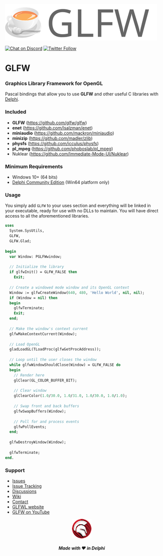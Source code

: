 ![GLFW](media/glfw_logo.svg)  

[![Chat on Discord](https://img.shields.io/discord/754884471324672040.svg?logo=discord)](https://discord.gg/tPWjMwK) [![Twitter Follow](https://img.shields.io/twitter/follow/tinyBigGAMES?style=social)](https://twitter.com/tinyBigGAMES)
# GLFW
### Graphics Library Framework for OpenGL

Pascal bindings that allow you to use **GLFW** and other useful C libraries with <a href="https://www.embarcadero.com/es/products/delphi" target="_blank">Delphi</a>. 

### Included
- **GLFW** (https://github.com/glfw/glfw)
- **enet** (https://github.com/lsalzman/enet)
- **miniaudio** (https://github.com/mackron/miniaudio)
- **minizip** (https://github.com/madler/zlib)
- **physfs** (https://github.com/icculus/physfs)
- **pl_mpeg** (https://github.com/phoboslab/pl_mpeg)
- Nuklear (https://github.com/Immediate-Mode-UI/Nuklear)

### Minimum Requirements 
- Windows 10+ (64 bits)
- <a href="https://www.embarcadero.com/products/delphi/starter" target="_blank">Delphi Community Edition</a> (Win64 platform only)

### Usage
You simply add `GLFW` to your uses section and everything will be linked in your executable, ready for use with no DLLs to maintain. You will have direct access to all the aforementioned libraries.

```Pascal
uses
  System.SysUtils,
  GLFW,
  GLFW.Glad;
  
begin
  var Window: PGLFWwindow;

  // Initialize the library
  if glfwInit() = GLFW_FALSE then
    Exit;

  // Create a windowed mode window and its OpenGL context
  Window := glfwCreateWindow(640, 480, 'Hello World', nil, nil);
  if (Window = nil) then
  begin
    glfwTerminate;
    Exit;
  end;

  // Make the window's context current
  glfwMakeContextCurrent(Window);

  // Load OpenGL
  gladLoadGL(TLoadProc(glfwGetProcAddress));

  // Loop until the user closes the window
  while glfwWindowShouldClose(Window) = GLFW_FALSE do
  begin
    // Render here
    glClear(GL_COLOR_BUFFER_BIT);

    // Clear window
    glClearColor(1.0/30.0, 1.0/31.0, 1.0/30.0, 1.0/1.0);

    // Swap front and back buffers
    glfwSwapBuffers(Window);

    // Poll for and process events
    glfwPollEvents;
  end;

  glfwDestroyWindow(Window);

  glfwTerminate;
end.
```

### Support
- <a href="https://github.com/tinyBigGAMES/GLFW/issues" target="_blank">Issues</a>
- <a href="https://github.com/tinyBigGAMES/GLFW/projects/1" target="_blank">Issue Tracking</a>
- <a href="https://github.com/tinyBigGAMES/GLFW/discussions" target="_blank">Discussions</a>
- <a href="https://github.com/tinyBigGAMES/GLFW/wiki" target="_blank">Wiki</a>
- <a href="https://tinybiggames.com/contact/" target="_blank">Contact</a>
- <a href="https://www.glfw.org/" target="_blank">GLFWL website</a>
- <a href="https://www.youtube.com/results?search_query=GLFW&sp=CAI%253D" target="_blank">GLFW on YouTube</a>


<p align="center">
<img src="media/delphi.png" alt="Delphi">
</p>
<h5 align="center">

Made with :heart: in Delphi
</h5>